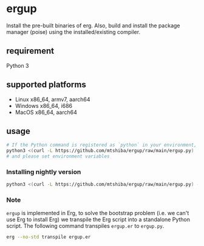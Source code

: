 # ergup

Install the pre-built binaries of erg. Also, build and install the package manager (poise) using the installed/existing compiler.

## requirement

Python 3

## supported platforms

* Linux x86_64, armv7, aarch64
* Windows x86_64, i686
* MacOS x86_64, aarch64

## usage

```sh
# If the Python command is registered as `python` in your environment, replace the `python3` part.
python3 <(curl -L https://github.com/mtshiba/ergup/raw/main/ergup.py)
# and please set environment variables
```

### Installing nightly version

```sh
python3 <(curl -L https://github.com/mtshiba/ergup/raw/main/ergup.py) - nightly
```

### Note

`ergup` is implemented in Erg, to solve the bootstrap problem (i.e. we can't use Erg to install Erg) we transpile the Erg script into a standalone Python script.
The following command transpiles `ergup.er` to `ergup.py`.

```sh
erg --no-std transpile ergup.er
```
